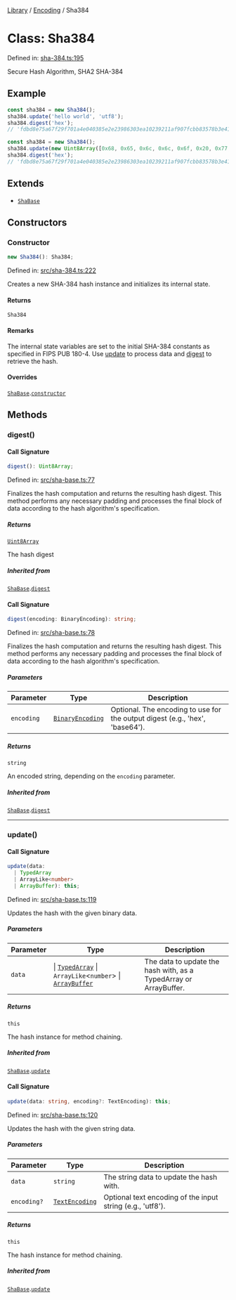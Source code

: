 <!-- markdownlint-disable -->
<!-- cspell: disable -->
[Library](../index.md) / [Encoding](./index.md) / Sha384

# Class: Sha384

Defined in: [sha-384.ts:195](https://github.com/technobuddha/library/blob/main/src/sha-384.ts#L195)

Secure Hash Algorithm, SHA2 SHA-384

## Example

```typescript
const sha384 = new Sha384();
sha384.update('hello world', 'utf8');
sha384.digest('hex');
// 'fdbd8e75a67f29f701a4e040385e2e23986303ea10239211af907fcbb83578b3e417cb71ce646efd0819dd8c088de1bd'
```
```typescript
const sha384 = new Sha384();
sha384.update(new Uint8Array([0x68, 0x65, 0x6c, 0x6c, 0x6f, 0x20, 0x77, 0x6f, 0x72, 0x6c, 0x64]));
sha384.digest('hex');
// 'fdbd8e75a67f29f701a4e040385e2e23986303ea10239211af907fcbb83578b3e417cb71ce646efd0819dd8c088de1bd'
```

## Extends

- [`ShaBase`](ShaBase.md)

## Constructors

### Constructor

```ts
new Sha384(): Sha384;
```

Defined in: [src/sha-384.ts:222](https://github.com/technobuddha/library/blob/main/src/sha-384.ts#L222)

Creates a new SHA-384 hash instance and initializes its internal state.

#### Returns

`Sha384`

#### Remarks

The internal state variables are set to the initial SHA-384 constants as specified
in FIPS PUB 180-4. Use [update](#update) to process data and [digest](#digest) to retrieve the hash.

#### Overrides

[`ShaBase`](ShaBase.md).[`constructor`](ShaBase.md#constructor)

## Methods

### digest()

#### Call Signature

```ts
digest(): Uint8Array;
```

Defined in: [src/sha-base.ts:77](https://github.com/technobuddha/library/blob/main/src/sha-base.ts#L77)

Finalizes the hash computation and returns the resulting hash digest.
This method performs any necessary padding and processes the final block
of data according to the hash algorithm's specification.

##### Returns

[`Uint8Array`](https://developer.mozilla.org/docs/Web/JavaScript/Reference/Global_Objects/Uint8Array)

The hash digest

##### Inherited from

[`ShaBase`](ShaBase.md).[`digest`](ShaBase.md#digest)

#### Call Signature

```ts
digest(encoding: BinaryEncoding): string;
```

Defined in: [src/sha-base.ts:78](https://github.com/technobuddha/library/blob/main/src/sha-base.ts#L78)

Finalizes the hash computation and returns the resulting hash digest.
This method performs any necessary padding and processes the final block
of data according to the hash algorithm's specification.

##### Parameters

| Parameter | Type | Description |
| ------ | ------ | ------ |
| `encoding` | [`BinaryEncoding`](BinaryEncoding.md) | Optional. The encoding to use for the output digest (e.g., 'hex', 'base64'). |

##### Returns

`string`

An encoded string, depending on the `encoding` parameter.

##### Inherited from

[`ShaBase`](ShaBase.md).[`digest`](ShaBase.md#digest)

***

### update()

#### Call Signature

```ts
update(data: 
  | TypedArray
  | ArrayLike<number>
  | ArrayBuffer): this;
```

Defined in: [src/sha-base.ts:119](https://github.com/technobuddha/library/blob/main/src/sha-base.ts#L119)

Updates the hash with the given binary data.

##### Parameters

| Parameter | Type | Description |
| ------ | ------ | ------ |
| `data` | \| [`TypedArray`](../Utility/TypedArray.md) \| `ArrayLike`\<`number`\> \| [`ArrayBuffer`](https://developer.mozilla.org/docs/Web/JavaScript/Reference/Global_Objects/ArrayBuffer) | The data to update the hash with, as a TypedArray or ArrayBuffer. |

##### Returns

`this`

The hash instance for method chaining.

##### Inherited from

[`ShaBase`](ShaBase.md).[`update`](ShaBase.md#update)

#### Call Signature

```ts
update(data: string, encoding?: TextEncoding): this;
```

Defined in: [src/sha-base.ts:120](https://github.com/technobuddha/library/blob/main/src/sha-base.ts#L120)

Updates the hash with the given string data.

##### Parameters

| Parameter | Type | Description |
| ------ | ------ | ------ |
| `data` | `string` | The string data to update the hash with. |
| `encoding?` | [`TextEncoding`](../Unicode/TextEncoding.md) | Optional text encoding of the input string (e.g., 'utf8'). |

##### Returns

`this`

The hash instance for method chaining.

##### Inherited from

[`ShaBase`](ShaBase.md).[`update`](ShaBase.md#update)

